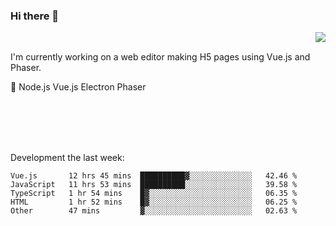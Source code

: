 ### Hi there 👋

<img align="right" src="https://github-readme-stats.vercel.app/api?username=jasonpanggo"/>

<br>
<p align="left">
I'm currently working on a web editor making H5 pages using Vue.js and Phaser.
</p>
<p align="left">
📖 Node.js Vue.js Electron Phaser
</p>
<br>
<br>
<br>
<br>

Development the last week:
<!--START_SECTION:waka-->
```text
Vue.js       12 hrs 45 mins  ██████████▓░░░░░░░░░░░░░░   42.46 % 
JavaScript   11 hrs 53 mins  ██████████░░░░░░░░░░░░░░░   39.58 % 
TypeScript   1 hr 54 mins    █▓░░░░░░░░░░░░░░░░░░░░░░░   06.35 % 
HTML         1 hr 52 mins    █▓░░░░░░░░░░░░░░░░░░░░░░░   06.25 % 
Other        47 mins         ▓░░░░░░░░░░░░░░░░░░░░░░░░   02.63 % 
```
<!--END_SECTION:waka-->

<!--
**JASONPANGGO/jasonpanggo** is a ✨ _special_ ✨ repository because its `README.md` (this file) appears on your GitHub profile.

Here are some ideas to get you started:

- 🔭 I’m currently working on ...
- 🌱 I’m currently learning ...
- 👯 I’m looking to collaborate on ...
- 🤔 I’m looking for help with ...
- 💬 Ask me about ...
- 📫 How to reach me: ...
- 😄 Pronouns: ...
- ⚡ Fun fact: ...
-->
